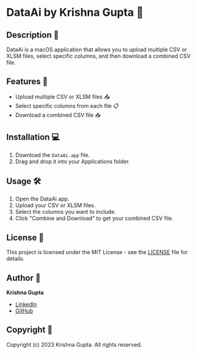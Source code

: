# DataAi by Krishna Gupta 🌟

## Description 📝

DataAi is a macOS application that allows you to upload multiple CSV or XLSM files, select specific columns, and then download a combined CSV file.

## Features 🚀

- Upload multiple CSV or XLSM files 📤
- Select specific columns from each file 📋
- Download a combined CSV file 📥

## Installation 💻

1. Download the `DataAi.app` file.
2. Drag and drop it into your Applications folder.

## Usage 🛠

1. Open the DataAi app.
2. Upload your CSV or XLSM files.
3. Select the columns you want to include.
4. Click "Combine and Download" to get your combined CSV file.

## License 📄

This project is licensed under the MIT License - see the [LICENSE](LICENSE) file for details.

## Author 👤

**Krishna Gupta**

- [LinkedIn](https://www.linkedin.com/in/llt-misty/)
- [GitHub](https://github.com/iamkrishnagupta10)

## Copyright 📑

Copyright (c) 2023 Krishna Gupta. All rights reserved.
